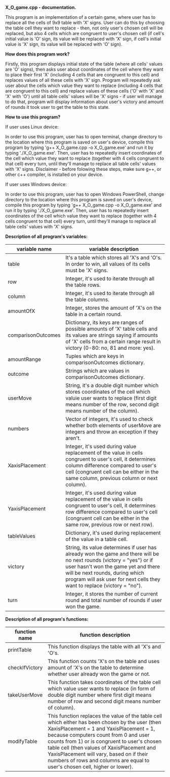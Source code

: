 **X_O_game.cpp - documentation.**

This program is an implementation of a certain game, where user has to replace all the cells of 9x9 table with 'X' signs. User can do this by choosing the table cell they want to replace - then, not only user's chosen cell will be replaced, but also 4 cells which are congruent to user's chosen cell (if cell's initial value is 'O' sign, its value will be replaced with 'X' sign, if cell's initial value is 'X' sign, its value will be replaced with 'O' sign).

**How does this program work?**

Firstly, this program displays initial state of the table (where all cells' values are 'O' signs), then asks user about coordinates of the cell where they want to place their first 'X' (including 4 cells that are congruent to this cell) and replaces values of all these cells with 'X' sign. Program will repeatedly ask user about the cells which value they want to replace (including 4 cells that are congruent to this cell) and replace values of these cells ('O' with 'X' and 'X' with 'O') until all table cells' values will be 'X' signs - if user will manage to do that, program will display information about user's victory and amount of rounds it took user to get the table to this state.

**How to use this program?**

If user uses Linux device:

In order to use this program, user has to open terminal, change directory to the location where this program is saved on user's device, compile this program by typing 'g++ X_O_game.cpp -o X_O_game.exe' and run it by typing './X_O_game.exe'. Then, user has to repeatedly insert coordinates of the cell which value they want to replace (together with 4 cells congruent to that cell) every turn, until they'll manage to replace all table cells' values with 'X' signs. Disclaimer - before folowing these steps, make sure g++, or other c++ compiler, is installed on your device.

If user uses Windows device:

In order to use this program, user has to open Windows PowerShell, change directory to the location where this program is saved on user's device, compile this program by typing 'g++ X_O_game.cpp -o X_O_game.exe' and run it by typing './X_O_game.exe'. Then, user has to repeatedly insert coordinates of the cell which value they want to replace (together with 4 cells congruent to that cell) every turn, until they'll manage to replace all table cells' values with 'X' signs.

**Description of all program's variables:**

| variable name | variable description |
| ------------- | -------------------- |
| table | It's a table which stores all 'X's and 'O's. In order to win, all values of its cells must be 'X' signs. |
| row | Integer, it's used to iterate through all the table rows. |
| column | Integer, it's used to iterate through all the table columns. |
| amountOfX | Integer, stores the amount of 'X's on the table in a certain round. |
| comparisonOutcomes | Dictionary, its keys are ranges of possible amounts of 'X' table cells and its values are strings saying if amounts of 'X' cells from a certain range result in victory (0-80: no, 81 and more: yes). |
| amountRange | Tuples which are keys in comparisonOutcomes dictionary. |
| outcome | Strings which are values in comparisonOutcomes dictionary. |
| userMove | String, it's a double digit number which stores coordinates of the cell which valuie user wants to replace (first digit means number of the row, second digit means number of the column). |
| numbers | Vector of integers, it's used to check whether both elements of userMove are integers and throw an exception if they aren't. |
| XaxisPlacement | Integer, it's used during value replacement of the value in cells congruent to user's cell, it determines column difference compared to user's cell (congruent cell can be either in the same column, previous column or next column). |
| YaxisPlacement | Integer, it's used during value replacement of the value in cells congruent to user's cell, it determines row difference compared to user's cell (congruent cell can be either in the same row, previous row or next row). |
| tableValues | Dictionary, it's used during replacement of the value in a table cell. |
| victory | String, its value determines if user has already won the game and there will be no next rounds (victory = "yes") or if user hasn't won the game yet and there will be next rounds, during which program will ask user for next cells they want to replace (victory = "no"). |
| turn | Integer, it stores the number of current round and total number of rounds if user won the game. |

**Description of all program's functions:**

| function name | function description |
| ------------- | -------------------- |
| printTable | This function displays the table with all 'X's and 'O's. |
| checkIfVictory | This function counts 'X's on the table and uses amount of 'X's on the table to determine whether user already won the game or not. |
| takeUserMove | This function takes coordinates of the table cell which value user wants to replace (in form of double digit number where first digit means number of row and second digit means number of column). |
| modifyTable | This function replaces the value of the table cell which either has been chosen by the user (then XaxisPlacement = 1 and YaxisPlacement = 1, because computers count from 0 and user counts from 1) or is congruent to user's chosen table cell (then values of XaxisPlacement and YaxisPlacement will vary, based on if their numbers of rows and columns are equal to user's chosen cell, higher or lower). |
